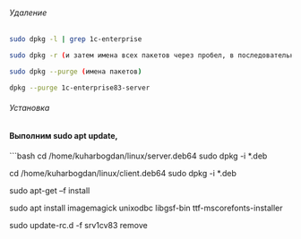 
###### Удаление
```bash
sudo dpkg -l | grep 1c-enterprise

sudo dpkg -r (и затем имена всех пакетов через пробел, в последовательности снизу-вверх).

sudo dpkg --purge (имена пакетов)

dpkg --purge 1c-enterprise83-server
```

###### Установка

<h4>Выполним sudo apt update,</h4> 
```bash
cd /home/kuharbogdan/linux/server.deb64
sudo dpkg -i *.deb

cd /home/kuharbogdan/linux/client.deb64
sudo dpkg -i *.deb

sudo apt-get –f install

sudo apt install imagemagick unixodbc libgsf-bin ttf-mscorefonts-installer

sudo update-rc.d -f srv1cv83 remove
```
